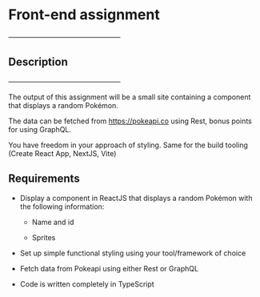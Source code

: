 # Front-end assignment

————————————————

## Description

————————————————

The output of this assignment will be a small site containing a component that displays a random Pokémon.

The data can be fetched from https://pokeapi.co using Rest, bonus points for using GraphQL.

You have freedom in your approach of styling. Same for the build tooling (Create React App, NextJS, Vite)

## Requirements

- Display a component in ReactJS that displays a random Pokémon with the following information:

  - Name and id

  - Sprites

- Set up simple functional styling using your tool/framework of choice

- Fetch data from Pokeapi using either Rest or GraphQL

- Code is written completely in TypeScript
